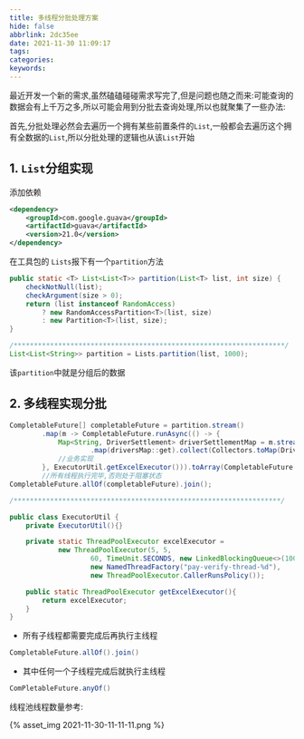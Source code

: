```yaml
---
title: 多线程分批处理方案
hide: false
abbrlink: 2dc35ee
date: 2021-11-30 11:09:17
tags:
categories:
keywords:
---
```


最近开发一个新的需求,虽然磕磕碰碰需求写完了,但是问题也随之而来:可能查询的数据会有上千万之多,所以可能会用到分批去查询处理,所以也就聚集了一些办法:

<!-- more -->

首先,分批处理必然会去遍历一个拥有某些前置条件的`List`,一般都会去遍历这个拥有全数据的`List`,所以分批处理的逻辑也从该`List`开始

## 1. `List`分组实现
添加依赖
```xml
<dependency>
    <groupId>com.google.guava</groupId>
    <artifactId>guava</artifactId>
    <version>21.0</version>
</dependency>
```

在工具包的 `Lists`报下有一个`partition`方法
```java
public static <T> List<List<T>> partition(List<T> list, int size) {
    checkNotNull(list);
    checkArgument(size > 0);
    return (list instanceof RandomAccess)
        ? new RandomAccessPartition<T>(list, size)
        : new Partition<T>(list, size);
}

/*******************************************************************/
List<List<String>> partition = Lists.partition(list, 1000);
```
该`partition`中就是分组后的数据


## 2. 多线程实现分批
```java
CompletableFuture[] completableFuture = partition.stream()
        .map(m -> CompletableFuture.runAsync(() -> {
            Map<String, DriverSettlement> driverSettlementMap = m.stream()
                    .map(driversMap::get).collect(Collectors.toMap(DriverSettlement::getDriverId, t -> t));
            //业务实现
        }, ExecutorUtil.getExcelExecutor())).toArray(CompletableFuture[]::new);
        //所有线程执行完毕,否则处于阻塞状态
CompletableFuture.allOf(completableFuture).join();

/******************************************************************/

public class ExecutorUtil {
    private ExecutorUtil(){}

    private static ThreadPoolExecutor excelExecutor =
            new ThreadPoolExecutor(5, 5,
                    60, TimeUnit.SECONDS, new LinkedBlockingQueue<>(10000),
                    new NamedThreadFactory("pay-verify-thread-%d"),
                    new ThreadPoolExecutor.CallerRunsPolicy());

    public static ThreadPoolExecutor getExcelExecutor(){
        return excelExecutor;
    }
}
```

- 所有子线程都需要完成后再执行主线程
```java
CompletableFuture.allOf().join()
```

- 其中任何一个子线程完成后就执行主线程
```java
ComPletableFuture.anyOf()
```

线程池线程数量参考:

{% asset_img 2021-11-30-11-11-11.png %}

